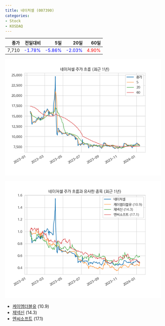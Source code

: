 ```yaml
---
title: 네이처셀 (007390)
categories:
- Stock
- KOSDAQ
---
```


|종가|전일대비|5일|20일|60일|
|---:|-------:|--:|---:|---:|
|7,710|<span style="color: blue">-1.78%</span>|<span style="color: blue">-5.86%</span>|<span style="color: blue">-2.03%</span>|<span style="color: red">4.90%</span>|


<!-- more -->

![007390](/assets/images/stock/007390.png)

![007390](/assets/images/stock/007390_sim.png)

- [케이엠더블유](/032500/) (10.9)
- [제넥신](/095700/) (14.3)
- [엔씨소프트](/036570/) (17.1)